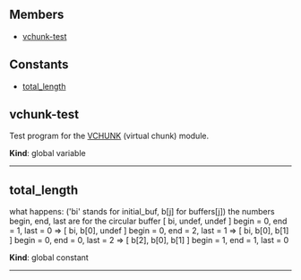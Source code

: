 ## Members

* [vchunk-test](#vchunk-test)

## Constants

* [total_length](#total_length)

<a name="vchunk-test"></a>

## vchunk-test
Test program for the [VCHUNK](./README.md) 
(virtual chunk) module.

**Kind**: global variable  

* * *

<a name="total_length"></a>

## total_length
what happens: ('bi' stands for initial_buf, b[j] for buffers[j])
    the numbers begin, end, last are for the circular buffer
     [ bi, undef, undef ] begin = 0, end = 1, last = 0
  => [ bi, b[0], undef ] begin = 0, end = 2, last = 1
  => [ bi, b[0], b[1] ] begin = 0, end = 0, last = 2
  => [ b[2], b[0], b[1] ] begin = 1, end = 1, last = 0

**Kind**: global constant  

* * *

